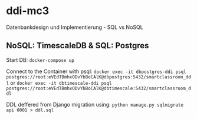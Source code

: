 # ddi-mc3

 Datenbankdesign und Implementierung - SQL vs NoSQL

## NoSQL: TimescaleDB & SQL: Postgres

Start DB:
`docker-compose up`

Connect to the Container with psql:
`docker exec -it dbpostgres-ddi psql postgres://root:eVEdTBmhxODvYbBoCAlK@dbpostgres:5432/smartclassroom_ddl`
or
`docker exec -it dbtimescale-ddi psql postgres://root:eVEdTBmhxODvYbBoCAlK@dbtimescale:5432/smartclassroom_ddl`


DDL deffered from Django migration using:
`python manage.py sqlmigrate api 0001 > ddl.sql`
